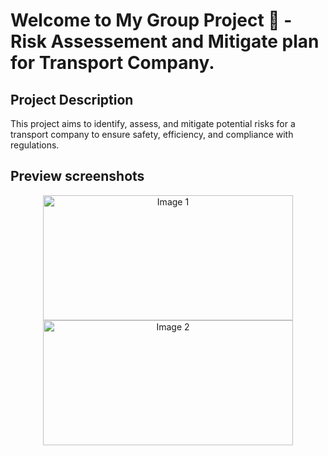 # Welcome to My Group Project 👋 - Risk Assessement and Mitigate plan for Transport Company.

## Project Description
This project aims to identify, assess, and mitigate potential risks for a transport company to ensure safety, efficiency, and compliance with regulations.

## Preview screenshots
<p align="center">
  <img src="https://github.com/quydinh2363/risk_assessment_and_mitigate_plan_for_transport_company/blob/main/images/image1.png" alt="Image 1" width="400" height="200" />
  <img src="https://github.com/quydinh2363/risk_assessment_and_mitigate_plan_for_transport_company/blob/main/images/image2.png" alt="Image 2" width="400" height="200" />
</p>




